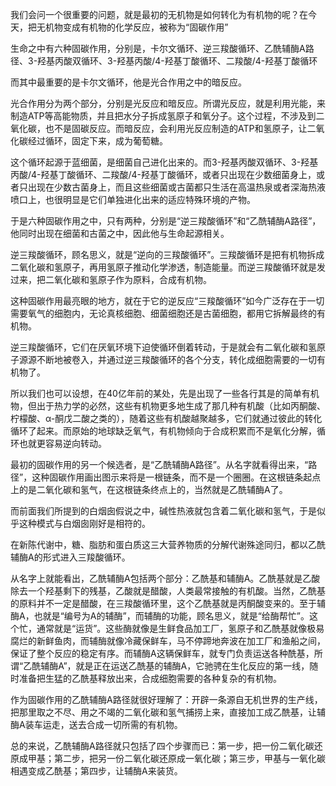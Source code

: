 <p data-pid="nvSpLmJH">我们会问一个很重要的问题，就是最初的无机物是如何转化为有机物的呢？在今天，把无机物变成有机物的化学反应，被称为“固碳作用”</p><p data-pid="d-mZfXHs">生命之中有六种固碳作用，分别是，卡尔文循环、逆三羧酸循环、乙酰辅酶A路径、3-羟基丙酸双循环、3-羟基丙酸/4-羟基丁酸循环、二羧酸/4-羟基丁酸循环</p><p data-pid="IBxUedYx">而其中最重要的是卡尔文循环，他是光合作用之中的暗反应。</p><p data-pid="OWkBDUnH">光合作用分为两个部分，分别是光反应和暗反应。所谓光反应，就是利用光能，来制造ATP等高能物质，并且把水分子拆成氢原子和氧分子。这个过程，不涉及到二氧化碳，也不是固碳反应。而暗反应，会利用光反应制造的ATP和氢原子，让二氧化碳经过循环，固定下来，成为葡萄糖。</p><p data-pid="ECu3Gdut">这个循环起源于蓝细菌，是细菌自己进化出来的。而3-羟基丙酸双循环、3-羟基丙酸/4-羟基丁酸循环、二羧酸/4-羟基丁酸循环，或者只出现在少数细菌身上，或者只出现在少数古菌身上，而且这些细菌或古菌都只生活在高温热泉或者深海热液喷口上，也很明显是它们单独进化出来的适应特殊环境的产物。</p><p data-pid="m109NNM0">于是六种固碳作用之中，只有两种，分别是“逆三羧酸循环”和“乙酰辅酶A路径”，他同时出现在细菌和古菌之中，因此他与生命起源相关。</p><p data-pid="Tx6_WblU">逆三羧酸循环，顾名思义，就是“逆向的三羧酸循环”。三羧酸循环是把有机物拆成二氧化碳和氢原子，再用氢原子推动化学渗透，制造能量。而逆三羧酸循环就是发过来，把二氧化碳和氢原子作为原料，合成有机物。</p><p data-pid="SFLujWHt">这种固碳作用最亮眼的地方，就在于它的逆反应“三羧酸循环”如今广泛存在于一切需要氧气的细胞内，无论真核细胞、细菌细胞还是古菌细胞，都用它拆解最终的有机物。</p><p data-pid="z2Iu9U-v">逆三羧酸循环，它们在厌氧环境下迫使循环倒着转动，于是就会有二氧化碳和氢原子源源不断地被卷入，并通过逆三羧酸循环的各个分支，转化成细胞需要的一切有机物了。</p><p data-pid="DoSbk0jh">所以我们也可以设想，在40亿年前的某处，先是出现了一些各行其是的简单有机物，但出于热力学的必然，这些有机物更多地生成了那几种有机酸（比如丙酮酸、柠檬酸、α-酮戊二酸之类的），随着这些有机酸越聚越多，它们就通过彼此的转化循环了起来。而原始的地球缺乏氧气，有机物倾向于合成积累而不是氧化分解，循环也就更容易逆向转动。</p><p data-pid="5VgimyD7">最初的固碳作用的另一个候选者，是“乙酰辅酶A路径”。从名字就看得出来，“路径”，这种固碳作用画出图示来将是一根链条，而不是一个圈圈。在这根链条起点上的是二氧化碳和氢气，在这根链条终点上的，当然就是乙酰辅酶A了。</p><p data-pid="RLax4NyH">而前面我们所提到的白烟囱假说之中，碱性热液就包含着二氧化碳和氢气，于是似乎这种模式与白烟囱刚好是相符的。</p><p data-pid="tDZl09WB">在新陈代谢中，糖、脂肪和蛋白质这三大营养物质的分解代谢殊途同归，都以乙酰辅酶A的形式进入三羧酸循环。</p><p data-pid="__GGnxwW">从名字上就能看出，乙酰辅酶A包括两个部分：乙酰基和辅酶A。乙酰基就是乙酸除去一个羟基剩下的残基，乙酸就是醋酸，人类最常接触的有机酸。当然，乙酰基的原料并不一定是醋酸，在三羧酸循环里，这个乙酰基就是丙酮酸变来的。至于辅酶A，也就是“编号为A的辅酶”，而辅酶的功能，顾名思义，就是“给酶帮忙”。这个忙，通常就是“运货”。这些酶就像是生鲜食品加工厂，氢原子和乙酰基就像极易腐烂的新鲜鱼肉，而辅酶就像冷藏保鲜车，马不停蹄地奔波在加工厂和渔船之间，保证了整个反应的稳定有序。而辅酶A这辆保鲜车，就专门负责运送各种酰基，所谓“乙酰辅酶A”，就是正在运送乙酰基的辅酶A，它驰骋在生化反应的第一线，随时准备把生猛的乙酰基释放出来，合成细胞需要的各种复杂的有机物。</p><p data-pid="Lv57xik-">作为固碳作用的乙酰辅酶A路径就很好理解了：开辟一条源自无机世界的生产线，把那里取之不尽、用之不竭的二氧化碳和氢气捕捞上来，直接加工成乙酰基，让辅酶A装车运走，送去合成一切所需的有机物。</p><p data-pid="Vi0FeQsm">总的来说，乙酰辅酶A路径就只包括了四个步骤而已：第一步，把一份二氧化碳还原成甲基；第二步，把另一份二氧化碳还原成一氧化碳；第三步，甲基与一氧化碳相遇变成乙酰基；第四步，让辅酶A来装货。</p>